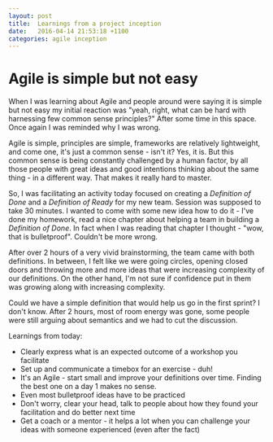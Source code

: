 ```yaml
---
layout: post
title:  Learnings from a project inception
date:   2016-04-14 21:53:18 +1100
categories: agile inception
---
```


# Agile is simple but not easy
When I was learning about Agile and people around were saying it is simple but not easy 
my initial reaction was "yeah, right, what can be hard with harnessing few 
common sense principles?"
After some time in this space. Once again I was reminded why I was wrong.

Agile is simple, principles are simple, frameworks are relatively lightweight, and come one, 
it's just a common sense - isn't it? Yes, it is. But this common sense is being constantly
challenged by a human factor, by all those people with great ideas and good intentions
thinking about the same thing - in a different way. That makes it really hard to master.

So, I was facilitating an activity today focused on creating a *Definition of Done* and 
a *Definition of Ready* for my new team. Session was supposed to take 30 minutes.
I wanted to come with some new idea how to do it - I've done my homework, read a nice chapter about helping a team in building a *Definition of Done*.
In fact when I was reading that chapter I thought - "wow, that is bulletproof".
Couldn't be more wrong.

After over 2 hours of a very vivid brainstorming, the team came with both definitions.
In between, I felt like we were going circles, opening closed doors and throwing more and more
ideas that were increasing complexity of our definitions. On the other hand, I'm not sure if
confidence put in them was growing along with increasing complexity.

Could we have a simple definition that would help us go in the first sprint? I don't know.
After 2 hours, most of room energy was gone, some people were still arguing about semantics
and we had to cut the discussion.

Learnings from today:

* Clearly express what is an expected outcome of a workshop you facilitate
* Set up and communicate a timebox for an exercise - duh!
* It's an Agile - start small and improve your definitions over time. Finding the best one on a day 1 makes no sense.
* Even most bulletproof ideas have to be practiced
* Don't worry, clear your head, talk to people about how they found your facilitation and do better next time
* Get a coach or a mentor - it helps a lot when you can challenge your ideas with someone experienced (even after the fact)
